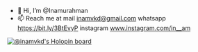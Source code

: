 - 👋 Hi, I’m @Inamurahman
- 📫 Reach me at 
  mail inamvkd@gmail.com 
  whatsapp https://bit.ly/3BtEvyP
  instagram www.instagram.com/in__am

<!---
inamurahman/inamurahman is a ✨ special ✨ repository because its `README.md` (this file) appears on your GitHub profile.
You can click the Preview link to take a look at your changes.
--->

[![@inamvkd's Holopin board](https://holopin.io/api/user/board?user=inamvkd)](https://holopin.io/@inamvkd)
